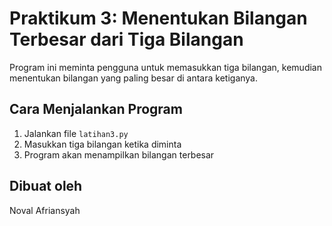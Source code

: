 # Praktikum 3: Menentukan Bilangan Terbesar dari Tiga Bilangan

Program ini meminta pengguna untuk memasukkan tiga bilangan, kemudian menentukan bilangan yang paling besar di antara ketiganya.

## Cara Menjalankan Program
1. Jalankan file `latihan3.py`
2. Masukkan tiga bilangan ketika diminta
3. Program akan menampilkan bilangan terbesar

## Dibuat oleh
Noval Afriansyah


